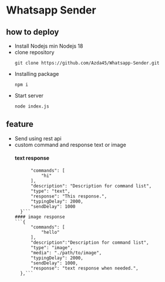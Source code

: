 # Whatsapp Sender

## how to deploy

- Install Nodejs
  min Nodejs 18
- clone repository
  ```
  git clone https://github.com/Azda45/Whatsapp-Sender.git
  ```
- Installing package
  ```
  npm i
  ```
- Start server
  ```
  node index.js
  ```
## feature
- Send using rest api
- custom command and response text or image
  #### text response
  ```{
        "commands": [
            "hi"
        ],
        "description": "Description for command list",
        "type": "text",
        "response": "This response.",
        "typingDelay": 2000,
        "sendDelay": 1000
    }```
  #### image response
  ```{
        "commands": [
            "hello"
        ],
        "description":"Description for command list",
        "type": "image",
        "media": "./path/to/image",
        "typingDelay": 2000,
        "sendDelay": 1000,
        "response": "text response when needed.",
    },```
